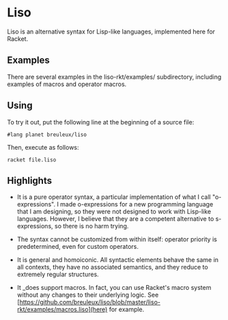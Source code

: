 
Liso
====

Liso is an alternative syntax for Lisp-like languages, implemented
here for Racket.


Examples
--------

There are several examples in the liso-rkt/examples/ subdirectory,
including examples of macros and operator macros.


Using
-----

To try it out, put the following line at the beginning of a source
file:

    #lang planet breuleux/liso

Then, execute as follows:

    racket file.liso


Highlights
----------

* It is a pure operator syntax, a particular implementation of what I
  call "o-expressions". I made o-expressions for a new programming
  language that I am designing, so they were not designed to work with
  Lisp-like languages. However, I believe that they are a competent
  alternative to s-expressions, so there is no harm trying.

* The syntax cannot be customized from within itself: operator
  priority is predetermined, even for custom operators.

* It is general and homoiconic. All syntactic elements behave the same
  in all contexts, they have no associated semantics, and they reduce
  to extremely regular structures.

* It _does support macros. In fact, you can use Racket's macro system
  without any changes to their underlying logic. See
  [https://github.com/breuleux/liso/blob/master/liso-rkt/examples/macros.liso](here)
  for example.

